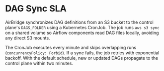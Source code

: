 # DAG Sync SLA

AirBridge synchronizes DAG definitions from an S3 bucket to the control plane's `DAGS_FOLDER` using a Kubernetes CronJob.
The job runs `aws s3 sync` on a shared volume so Airflow components read DAG files locally, avoiding any direct S3 mounts.

The CronJob executes every minute and skips overlapping runs (`concurrencyPolicy: Forbid`). If a sync fails, the job
retries with exponential backoff. With the default schedule, new or updated DAGs propagate to the control plane within two
minutes.

